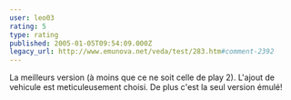 ```yaml
---
user: leo03
rating: 5
type: rating
published: 2005-01-05T09:54:09.000Z
legacy_url: http://www.emunova.net/veda/test/283.htm#comment-2392
---
```

La meilleurs version (à moins que ce ne soit celle de play 2). L'ajout de vehicule est meticuleusement choisi. De plus c'est la seul version émulé!